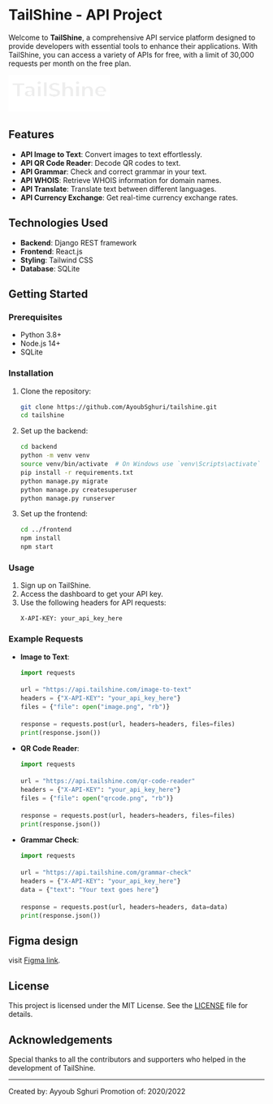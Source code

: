 # TailShine - API Project

Welcome to **TailShine**, a comprehensive API service platform designed to provide developers with essential tools to enhance their applications. With TailShine, you can access a variety of APIs for free, with a limit of 30,000 requests per month on the free plan.


![alt text](https://github.com/AyoubSghuri/TailShine/blob/main/TailSHINE_Frontend/src/images/logoinwhite.png)
## Features

- **API Image to Text**: Convert images to text effortlessly.
- **API QR Code Reader**: Decode QR codes to text.
- **API Grammar**: Check and correct grammar in your text.
- **API WHOIS**: Retrieve WHOIS information for domain names.
- **API Translate**: Translate text between different languages.
- **API Currency Exchange**: Get real-time currency exchange rates.

## Technologies Used

- **Backend**: Django REST framework
- **Frontend**: React.js
- **Styling**: Tailwind CSS
- **Database**: SQLite

## Getting Started

### Prerequisites

- Python 3.8+
- Node.js 14+
- SQLite

### Installation

1. Clone the repository:
    ```bash
    git clone https://github.com/AyoubSghuri/tailshine.git
    cd tailshine
    ```

2. Set up the backend:
    ```bash
    cd backend
    python -m venv venv
    source venv/bin/activate  # On Windows use `venv\Scripts\activate`
    pip install -r requirements.txt
    python manage.py migrate
    python manage.py createsuperuser
    python manage.py runserver
    ```

3. Set up the frontend:
    ```bash
    cd ../frontend
    npm install
    npm start
    ```

### Usage

1. Sign up on TailShine.
2. Access the dashboard to get your API key.
3. Use the following headers for API requests:
    ```http
    X-API-KEY: your_api_key_here
    ```

### Example Requests

- **Image to Text**:
    ```python
    import requests

    url = "https://api.tailshine.com/image-to-text"
    headers = {"X-API-KEY": "your_api_key_here"}
    files = {"file": open("image.png", "rb")}

    response = requests.post(url, headers=headers, files=files)
    print(response.json())
    ```

- **QR Code Reader**:
    ```python
    import requests

    url = "https://api.tailshine.com/qr-code-reader"
    headers = {"X-API-KEY": "your_api_key_here"}
    files = {"file": open("qrcode.png", "rb")}

    response = requests.post(url, headers=headers, files=files)
    print(response.json())
    ```

- **Grammar Check**:
    ```python
    import requests

    url = "https://api.tailshine.com/grammar-check"
    headers = {"X-API-KEY": "your_api_key_here"}
    data = {"text": "Your text goes here"}

    response = requests.post(url, headers=headers, data=data)
    print(response.json())
    ```

## Figma design

visit [Figma link](https://www.figma.com/design/YazCxfTdf9EQGFPVECevWJ/TailShine?node-id=1-957&t=VnCsrDkGDuZqOZ9P-1).

## License

This project is licensed under the MIT License. See the [LICENSE](LICENSE) file for details.

## Acknowledgements

Special thanks to all the contributors and supporters who helped in the development of TailShine.

---

Created by: Ayyoub Sghuri
Promotion of: 2020/2022
